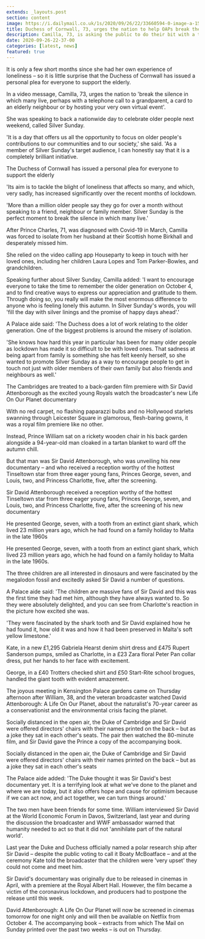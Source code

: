 ```yaml
---
extends: _layouts.post
section: content
image: https://i.dailymail.co.uk/1s/2020/09/26/22/33660594-0-image-a-15_1601154732472.jpg 
title: Duchess of Cornwall, 73, urges the nation to help OAPs break the silence of loneliness 
description: Camilla, 73, is asking the public to do their bit with a telephone call to a grandparent, a card to an elderly neighbour or by hosting your very own virtual event. 
date: 2020-09-26-22-37-00 
categories: [latest, news] 
featured: true 
--- 
```

It is only a few short months since she had her own experience of loneliness – so it is little surprise that the Duchess of Cornwall has issued a personal plea for everyone to support the elderly.

In a video message, Camilla, 73, urges the nation to 'break the silence in which many live, perhaps with a telephone call to a grandparent, a card to an elderly neighbour or by hosting your very own virtual event'.

She was speaking to back a nationwide day to celebrate older people next weekend, called Silver Sunday.

'It is a day that offers us all the opportunity to focus on older people's contributions to our communities and to our society,' she said. 'As a member of Silver Sunday's target audience, I can honestly say that it is a completely brilliant initiative.

The Duchess of Cornwall has issued a personal plea for everyone to support the elderly

'Its aim is to tackle the blight of loneliness that affects so many, and which, very sadly, has increased significantly over the recent months of lockdown.

'More than a million older people say they go for over a month without speaking to a friend, neighbour or family member. Silver Sunday is the perfect moment to break the silence in which many live.'

After Prince Charles, 71, was diagnosed with Covid-19 in March, Camilla was forced to isolate from her husband at their Scottish home Birkhall and desperately missed him.

She relied on the video calling app Houseparty to keep in touch with her loved ones, including her children Laura Lopes and Tom Parker-Bowles, and grandchildren.

Speaking further about Silver Sunday, Camilla added: 'I want to encourage everyone to take the time to remember the older generation on October 4, and to find creative ways to express our appreciation and gratitude to them. Through doing so, you really will make the most enormous difference to anyone who is feeling lonely this autumn. In Silver Sunday's words, you will 'fill the day with silver linings and the promise of happy days ahead'.'

A Palace aide said: 'The Duchess does a lot of work relating to the older generation. One of the biggest problems is around the misery of isolation.

'She knows how hard this year in particular has been for many older people as lockdown has made it so difficult to be with loved ones. That sadness at being apart from family is something she has felt keenly herself, so she wanted to promote Silver Sunday as a way to encourage people to get in touch not just with older members of their own family but also friends and neighbours as well.'

The Cambridges are treated to a back-garden film premiere with Sir David Attenborough as the excited young Royals watch the broadcaster's new Life On Our Planet documentary

With no red carpet, no flashing paparazzi bulbs and no Hollywood starlets swanning through Leicester Square in glamorous, flesh-baring gowns, it was a royal film premiere like no other.

Instead, Prince William sat on a rickety wooden chair in his back garden alongside a 94-year-old man cloaked in a tartan blanket to ward off the autumn chill.

But that man was Sir David Attenborough, who was unveiling his new documentary – and who received a reception worthy of the hottest Tinseltown star from three eager young fans, Princes George, seven, and Louis, two, and Princess Charlotte, five, after the screening.

Sir David Attenborough received a reception worthy of the hottest Tinseltown star from three eager young fans, Princes George, seven, and Louis, two, and Princess Charlotte, five, after the screening of his new documentary

He presented George, seven, with a tooth from an extinct giant shark, which lived 23 million years ago, which he had found on a family holiday to Malta in the late 1960s

He presented George, seven, with a tooth from an extinct giant shark, which lived 23 million years ago, which he had found on a family holiday to Malta in the late 1960s.

The three children are all interested in dinosaurs and were fascinated by the megalodon fossil and excitedly asked Sir David a number of questions.

A Palace aide said: 'The children are massive fans of Sir David and this was the first time they had met him, although they have always wanted to. So they were absolutely delighted, and you can see from Charlotte's reaction in the picture how excited she was.

'They were fascinated by the shark tooth and Sir David explained how he had found it, how old it was and how it had been preserved in Malta's soft yellow limestone.'

Kate, in a new £1,295 Gabriela Hearst denim shirt dress and £475 Rupert Sanderson pumps, smiled as Charlotte, in a £23 Zara floral Peter Pan collar dress, put her hands to her face with excitement.

George, in a £40 Trotters checked shirt and £50 Start-Rite school brogues, handled the giant tooth with evident amazement.

The joyous meeting in Kensington Palace gardens came on Thursday afternoon after William, 38, and the veteran broadcaster watched David Attenborough: A Life On Our Planet, about the naturalist's 70-year career as a conservationist and the environmental crisis facing the planet.

Socially distanced in the open air, the Duke of Cambridge and Sir David were offered directors' chairs with their names printed on the back – but as a joke they sat in each other's seats. The pair then watched the 80-minute film, and Sir David gave the Prince a copy of the accompanying book.

Socially distanced in the open air, the Duke of Cambridge and Sir David were offered directors' chairs with their names printed on the back – but as a joke they sat in each other's seats

The Palace aide added: 'The Duke thought it was Sir David's best documentary yet. It is a terrifying look at what we've done to the planet and where we are today, but it also offers hope and cause for optimism because if we can act now, and act together, we can turn things around.' 

The two men have been friends for some time. William interviewed Sir David at the World Economic Forum in Davos, Switzerland, last year and during the discussion the broadcaster and WWF ambassador warned that humanity needed to act so that it did not 'annihilate part of the natural world'.

Last year the Duke and Duchess officially named a polar research ship after Sir David – despite the public voting to call it Boaty McBoatface – and at the ceremony Kate told the broadcaster that the children were 'very upset' they could not come and meet him.

Sir David's documentary was originally due to be released in cinemas in April, with a premiere at the Royal Albert Hall. However, the film became a victim of the coronavirus lockdown, and producers had to postpone the release until this week.

David Attenborough: A Life On Our Planet will now be screened in cinemas tomorrow for one night only and will then be available on Netflix from October 4. The accompanying book – extracts from which The Mail on Sunday printed over the past two weeks – is out on Thursday.

